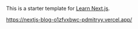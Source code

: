 This is a starter template for [Learn Next.js](https://nextjs.org/learn).

https://nextjs-blog-o1zfvxbwc-pdmitryy.vercel.app/
